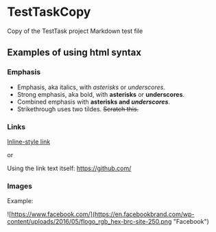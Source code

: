 # TestTaskCopy
Copy of the TestTask project
Markdown test file
## Examples of using html syntax
### Emphasis

* Emphasis, aka italics, with *asterisks* or _underscores_.
* Strong emphasis, aka bold, with **asterisks** or __underscores__.
* Combined emphasis with **asterisks and _underscores_**.
* Strikethrough uses two tildes. ~~Scratch this.~~

### Links

[Inline-style link](https://github.com/ "GitHub's page")

or

Using the link text itself: <https://github.com/>

### Images

Example:

![https://www.facebook.com/](https://en.facebookbrand.com/wp-content/uploads/2016/05/flogo_rgb_hex-brc-site-250.png "Facebook")
